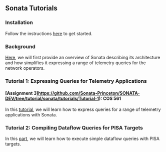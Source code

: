 ## Sonata Tutorials

### Installation
Follow the instructions 
[here](https://github.com/Sonata-Princeton/SONATA-DEV/blob/tutorial/installation.md) 
to get started.

### Background
[Here](https://github.com/Sonata-Princeton/SONATA-DEV/blob/tutorial/sonata/tutorials/background.md), 
we will first provide an overview of Sonata describing its architecture and how 
simplifies it expressing a range of telemetry queries for the network operators. 

### Tutorial 1: Expressing Queries for Telemetry Applications
#### [Assignment 3]https://github.com/Sonata-Princeton/SONATA-DEV/tree/tutorial/sonata/tutorials/Tutorial-1): COS 561
In this [tutorial](https://github.com/Sonata-Princeton/SONATA-DEV/tree/tutorial/sonata/tutorials/Tutorial-1), 
we will learn how to express queries for a range of telemetry applications with 
Sonata. 

### Tutorial 2: Compiling Dataflow Queries for PISA Targets
In this 
[part](https://github.com/Sonata-Princeton/SONATA-DEV/tree/tutorial/sonata/tutorials/Tutorial-2), 
we will learn how to execute simple dataflow queries with PISA targets.

